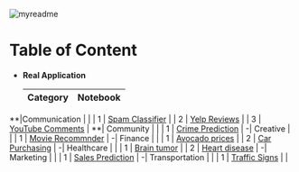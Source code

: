 ![myreadme](https://user-images.githubusercontent.com/70707092/95544092-d0b72880-09bf-11eb-90f7-bdca493307f7.png)

# Table of Content

- **Real Application**

  
   | Category | Notebook |
   |:-:|-|
 **|Communication |  |
   | 1 | [Spam Classifier](https://github.com/mareksturek/real-application/blob/main/communication_spam_classifier.ipynb) |
   | 2 | [Yelp Reviews](https://github.com/mareksturek/real-application/blob/main/communication_yelp_reviews.ipynb) |
   | 3 | [YouTube Comments](https://github.com/mareksturek/real-application/blob/main/communication_youtube_comments.ipynb) |
 **| Community |  |
   | 1 | [Crime Prediction](https://github.com/mareksturek/real-application/blob/main/community_crime_prediction.ipynb) |
  -| Creative |  |
   | 1 | [Movie Recommnder](https://github.com/mareksturek/real-application/blob/main/creative_movie_recommnder.ipynb) |
  -| Finance |  |
   | 1 | [Avocado prices](https://github.com/mareksturek/real-application/blob/main/finance_avocado_prices.ipynb) |
   | 2 | [Car Purchasing](https://github.com/mareksturek/real-application/blob/main/finance_car_purchasing.ipynb) |
  -| Healthcare |  |
   | 1 | [Brain tumor](https://github.com/mareksturek/real-application/blob/main/healthcare_brain_tumor.ipynb) |
   | 2 | [Heart disease](https://github.com/mareksturek/real-application/blob/main/healthcare_heart_disease.ipynb) |
  -| Marketing |  |
   | 1 | [Sales Prediction](https://github.com/mareksturek/real-application/blob/main/marketing_sales_prediction.ipynb) |
  -| Transportation |  |
   | 1 | [Traffic Signs](https://github.com/mareksturek/real-application/blob/main/transportation_traffic_signs.ipynb) | |

                
         
    
  
         
                
         
    

                
         
         
    

        
         
         
    
